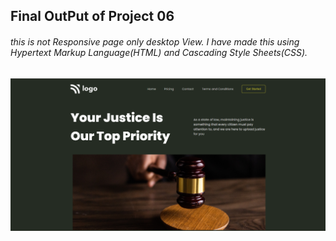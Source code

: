 ## Final OutPut of Project 06
###### this is not Responsive page only desktop View. I have made this using Hypertext Markup Language(HTML) and Cascading Style Sheets(CSS). 
![Final OutPut of Project 05](../FinalOutPutofProjects/project%2006.png)